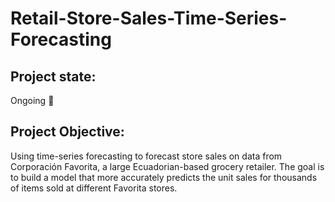 # Retail-Store-Sales-Time-Series-Forecasting

## Project state: 
Ongoing 🏃

## Project Objective:
Using time-series forecasting to forecast store sales on data from Corporación Favorita, a large Ecuadorian-based grocery retailer. The goal is to build a model that more accurately predicts the unit sales for thousands of items sold at different Favorita stores.
